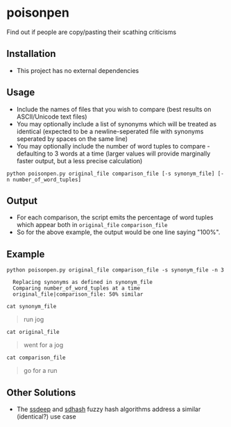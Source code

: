 # poisonpen
Find out if people are copy/pasting their scathing criticisms

## Installation
- This project has no external dependencies

## Usage
- Include the names of files that you wish to compare (best results on ASCII/Unicode text files)
- You may optionally include a list of synonyms which will be treated as identical (expected to be a newline-seperated file with synonyms seperated by spaces on the same line)
- You may optionally include the number of word tuples to compare - defaulting to 3 words at a time (larger values will provide marginally faster output, but a less precise calculation)

`python poisonpen.py original_file comparison_file [-s synonym_file] [-n number_of_word_tuples]`

## Output
- For each comparison, the script emits the percentage of word tuples which appear both in `original_file` `comparison_file`
- So for the above example, the output would be one line saying "100%".  

## Example

`python poisonpen.py original_file comparison_file -s synonym_file -n 3`

```
  Replacing synonyms as defined in synonym_file
  Comparing number_of_word_tuples at a time
  original_file|comparison_file: 50% similar
```

`cat synonym_file`
> run jog

`cat original_file`
> went for a jog

`cat comparison_file`
> go for a run 


## Other Solutions
- The [ssdeep](http://ssdeep.sourceforge.net/usage.html) and [sdhash](http://roussev.net/sdhash/tutorial/03-quick.html) fuzzy hash algorithms address a similar (identical?) use case 
